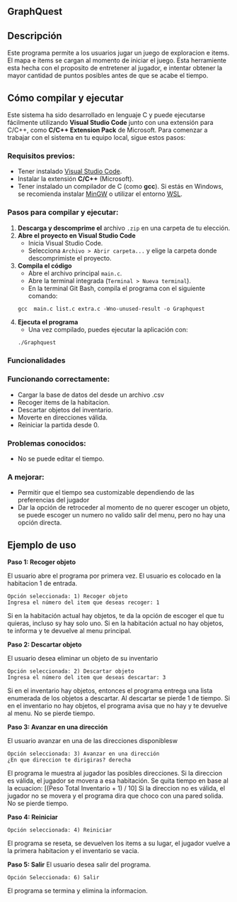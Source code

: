 ## GraphQuest


## Descripción
Este programa permite a los usuarios jugar un juego de exploracion e items.
El mapa e items se cargan al momento de iniciar el juego.
Esta herramiente esta hecha con el proposito de entretener al jugador, e intentar obtener la mayor cantidad de puntos posibles antes de que se acabe el tiempo.


## Cómo compilar y ejecutar

Este sistema ha sido desarrollado en lenguaje C y puede ejecutarse fácilmente utilizando **Visual Studio Code** junto con una extensión para C/C++, como **C/C++ Extension Pack** de Microsoft. Para comenzar a trabajar con el sistema en tu equipo local, sigue estos pasos:

### Requisitos previos:

- Tener instalado [Visual Studio Code](https://code.visualstudio.com/).
- Instalar la extensión **C/C++** (Microsoft).
- Tener instalado un compilador de C (como **gcc**). Si estás en Windows, se recomienda instalar [MinGW](https://www.mingw-w64.org/) o utilizar el entorno [WSL](https://learn.microsoft.com/en-us/windows/wsl/).

### Pasos para compilar y ejecutar:

1. **Descarga y descomprime el** archivo `.zip` en una carpeta de tu elección.
2. **Abre el proyecto en Visual Studio Code**
    - Inicia Visual Studio Code.
    - Selecciona `Archivo > Abrir carpeta...` y elige la carpeta donde descomprimiste el proyecto.
3. **Compila el código**
    - Abre el archivo principal `main.c`.
    - Abre la terminal integrada (`Terminal > Nueva terminal`).
    - En la terminal Git Bash, compila el programa con el siguiente comando: 
    ```
    gcc  main.c list.c extra.c -Wno-unused-result -o Graphquest
    ```
4. **Ejecuta el programa**
    - Una vez compilado, puedes ejecutar la aplicación con:
    ```
    ./Graphquest
    ```

### Funcionalidades

### Funcionando correctamente:

- Cargar la base de datos del desde un archivo .csv
- Recoger items de la habitacion.
- Descartar objetos del inventario.
- Moverte en direcciones válida.
- Reiniciar la partida desde 0.

### Problemas conocidos:

- No se puede editar el tiempo.

### A mejorar:


- Permitir que el tiempo sea customizable dependiendo de las preferencias del jugador
- Dar la opción de retroceder al momento de no querer escoger un objeto, se puede escoger un numero no valido salir del menu, pero no hay una opción directa.

## Ejemplo de uso

**Paso 1: Recoger objeto**

El usuario abre el programa por primera vez.
El usuario es colocado en la habitacion 1 de entrada.

```
Opción seleccionada: 1) Recoger objeto
Ingresa el número del item que deseas recoger: 1

```

Si en la habitación actual hay objetos, te da la opción de escoger el que tu quieras, incluso sy hay solo uno.
Si en la habitación actual no hay objetos, te informa y te devuelve al menu principal.

**Paso 2: Descartar objeto**

El usuario desea eliminar un objeto de su inventario

```
Opción seleccionada: 2) Descartar objeto
Ingresa el número del item que deseas descartar: 3
```

Si en el inventario hay objetos, entonces el programa entrega una lista enumerada de los objetos a descartar. Al descartar se pierde 1 de tiempo.
Si en el inventario no hay objetos, el programa avisa que no hay y te devuelve al menu. No se pierde tiempo.

**Paso 3: Avanzar en una dirección**

El usuario avanzar en una de las direcciones disponiblesw

```
Opción seleccionada: 3) Avanzar en una dirección
¿En que direccion te dirigiras? derecha
```

El programa le muestra al jugador las posibles direcciones. 
Si la direccion es válida, el jugador se movera a esa habitación. Se quita tiempo en base al la ecuacion: [(Peso Total Inventario + 1) / 10]
Si la direccion no es válida, el jugador no se movera y el programa dira que choco con una pared solida. No se pierde tiempo.

**Paso 4: Reiniciar**

```
Opción seleccionada: 4) Reiniciar
```

El programa se reseta, se devuelven los items a su lugar, el jugador vuelve a la primera habitacion y el inventario se vacia.

**Paso 5: Salir**
El usuario desea salir del programa.
```
Opción Seleccionada: 6) Salir
```
El programa se termina y elimina la informacion.
